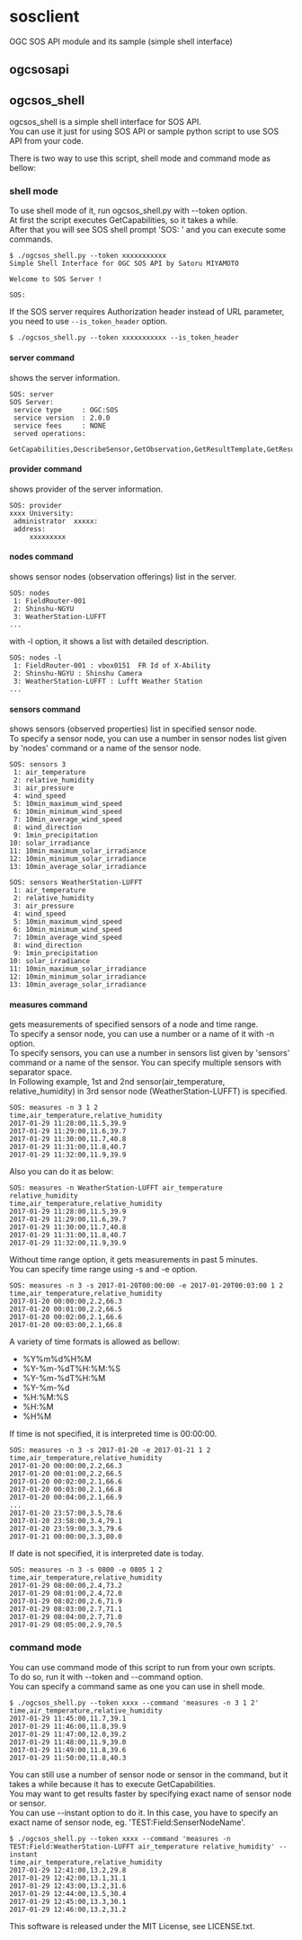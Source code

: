 # sosclient
OGC SOS API module and its sample (simple shell interface)

## ogcsosapi




## ogcsos_shell

ogcsos_shell is a simple shell interface for SOS API.  
You can use it just for using SOS API or sample python script to use SOS API from your code.

There is two way to use this script, shell mode and command mode as bellow:

### shell mode

To use shell mode of it, run ogcsos_shell.py with --token option.  
At first the script executes GetCapabilities, so it takes a while.  
After that you will see SOS shell prompt 'SOS: ' and you can execute some commands.

```shell-sesstion
$ ./ogcsos_shell.py --token xxxxxxxxxxx
Simple Shell Interface for OGC SOS API by Satoru MIYAMOTO

Welcome to SOS Server !

SOS: 
```

If the SOS server requires Authorization header instead of URL parameter,  
you need to use `--is_token_header` option.
```shell-sesstion
$ ./ogcsos_shell.py --token xxxxxxxxxxx --is_token_header
```

#### server command
shows the server information.

```ShellSession
SOS: server
SOS Server: 
 service type     : OGC:SOS
 service version  : 2.0.0
 service fees     : NONE
 served operations:
       GetCapabilities,DescribeSensor,GetObservation,GetResultTemplate,GetResult
```

#### provider command
shows provider of the server information.

```ShellSession
SOS: provider
xxxx University: 
 administrator  xxxxx: 
 address:
     xxxxxxxxx
```

#### nodes command
shows sensor nodes (observation offerings) list in the server.

```ShellSession
SOS: nodes
 1: FieldRouter-001
 2: Shinshu-NGYU
 3: WeatherStation-LUFFT
...
```
with -l option, it shows a list with detailed description.

```ShellSession
SOS: nodes -l
 1: FieldRouter-001 : vbox0151  FR Id of X-Ability
 2: Shinshu-NGYU : Shinshu Camera
 3: WeatherStation-LUFFT : Lufft Weather Station
...
```

#### sensors command
shows sensors (observed properties) list in specified sensor node.  
To specify a sensor node, you can use a number in sensor nodes list given by 'nodes' command or a name of the sensor node.

```ShellSession
SOS: sensors 3
 1: air_temperature
 2: relative_humidity
 3: air_pressure
 4: wind_speed
 5: 10min_maximum_wind_speed
 6: 10min_minimum_wind_speed
 7: 10min_average_wind_speed
 8: wind_direction
 9: 1min_precipitation
10: solar_irradiance
11: 10min_maximum_solar_irradiance
12: 10min_minimum_solar_irradiance
13: 10min_average_solar_irradiance

SOS: sensors WeatherStation-LUFFT
 1: air_temperature
 2: relative_humidity
 3: air_pressure
 4: wind_speed
 5: 10min_maximum_wind_speed
 6: 10min_minimum_wind_speed
 7: 10min_average_wind_speed
 8: wind_direction
 9: 1min_precipitation
10: solar_irradiance
11: 10min_maximum_solar_irradiance
12: 10min_minimum_solar_irradiance
13: 10min_average_solar_irradiance
```

#### measures command
gets measurements of specified sensors of a node and time range.  
To specify a sensor node, you can use a number or a name of it with -n option.  
To specify sensors, you can use a number in sensors list given by 'sensors' command or a name of the sensor. You can specify multiple sensors with separator space.  
In Following example, 1st and 2nd sensor(air_temperature, relative_humidity) in 3rd sensor node (WeatherStation-LUFFT) is specified.

```ShellSession
SOS: measures -n 3 1 2
time,air_temperature,relative_humidity
2017-01-29 11:28:00,11.5,39.9
2017-01-29 11:29:00,11.6,39.7
2017-01-29 11:30:00,11.7,40.8
2017-01-29 11:31:00,11.8,40.7
2017-01-29 11:32:00,11.9,39.9
```

Also you can do it as below:

```ShellSession
SOS: measures -n WeatherStation-LUFFT air_temperature relative_humidity
time,air_temperature,relative_humidity
2017-01-29 11:28:00,11.5,39.9
2017-01-29 11:29:00,11.6,39.7
2017-01-29 11:30:00,11.7,40.8
2017-01-29 11:31:00,11.8,40.7
2017-01-29 11:32:00,11.9,39.9
```

Without time range option, it gets measurements in past 5 minutes.  
You can specify time range using -s and -e option.

```ShellSession
SOS: measures -n 3 -s 2017-01-20T00:00:00 -e 2017-01-20T00:03:00 1 2
time,air_temperature,relative_humidity
2017-01-20 00:00:00,2.2,66.3
2017-01-20 00:01:00,2.2,66.5
2017-01-20 00:02:00,2.1,66.6
2017-01-20 00:03:00,2.1,66.8
```

A variety of time formats is allowed as bellow:

* %Y%m%d%H%M
* %Y-%m-%dT%H:%M:%S
* %Y-%m-%dT%H:%M
* %Y-%m-%d
* %H:%M:%S
* %H:%M
* %H%M

If time is not specified, it is interpreted time is 00:00:00.

```ShellSession
SOS: measures -n 3 -s 2017-01-20 -e 2017-01-21 1 2
time,air_temperature,relative_humidity
2017-01-20 00:00:00,2.2,66.3
2017-01-20 00:01:00,2.2,66.5
2017-01-20 00:02:00,2.1,66.6
2017-01-20 00:03:00,2.1,66.8
2017-01-20 00:04:00,2.1,66.9
...
2017-01-20 23:57:00,3.5,78.6
2017-01-20 23:58:00,3.4,79.1
2017-01-20 23:59:00,3.3,79.6
2017-01-21 00:00:00,3.3,80.0
```

If date is not specified, it is interpreted date is today.

```ShellSession
SOS: measures -n 3 -s 0800 -e 0805 1 2
time,air_temperature,relative_humidity
2017-01-29 08:00:00,2.4,73.2
2017-01-29 08:01:00,2.4,72.0
2017-01-29 08:02:00,2.6,71.9
2017-01-29 08:03:00,2.7,71.1
2017-01-29 08:04:00,2.7,71.0
2017-01-29 08:05:00,2.9,70.5
```

### command mode

You can use command mode of this script to run from your own scripts.  
To do so, run it with --token and --command option.  
You can specify a command same as one you can use in shell mode.

```ShellSession
$ ./ogcsos_shell.py --token xxxx --command 'measures -n 3 1 2'
time,air_temperature,relative_humidity
2017-01-29 11:45:00,11.7,39.1
2017-01-29 11:46:00,11.8,39.9
2017-01-29 11:47:00,12.0,39.2
2017-01-29 11:48:00,11.9,39.0
2017-01-29 11:49:00,11.8,39.6
2017-01-29 11:50:00,11.8,40.3
```

You can still use a number of sensor node or sensor in the command, but it takes a while because it has to execute GetCapabilities.  
You may want to get results faster by specifying exact name of sensor node or sensor.  
You can use --instant option to do it. In this case, you have to specify an exact name of sensor node, eg. 'TEST:Field:SenserNodeName'.

```ShellSession
$ ./ogcsos_shell.py --token xxxx --command 'measures -n TEST:Field:WeatherStation-LUFFT air_temperature relative_humidity' --instant
time,air_temperature,relative_humidity
2017-01-29 12:41:00,13.2,29.8
2017-01-29 12:42:00,13.1,31.1
2017-01-29 12:43:00,13.2,31.6
2017-01-29 12:44:00,13.5,30.4
2017-01-29 12:45:00,13.3,30.1
2017-01-29 12:46:00,13.2,31.2
```

This software is released under the MIT License, see LICENSE.txt.

